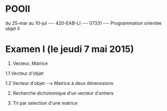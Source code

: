 # POOII
du 25-mar au 10-jul --- 420-EAB-LI --- 07331 --- Programmation orientée objet II 

# Examen I (le jeudi 7 mai 2015)
1. Vecteur, Matrice

  1.1 Vecteur d'objet
  
  1.2 Vecteur d'objet --» Matrice à deux dimenssions
  
2. Recherche dichotomique d'un vecteur d'entiers

3. Tri par selection d'une matrice

